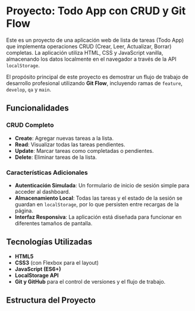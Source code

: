 # Proyecto: Todo App con CRUD y Git Flow

Este es un proyecto de una aplicación web de lista de tareas (Todo App) que implementa operaciones CRUD (Crear, Leer, Actualizar, Borrar) completas. La aplicación utiliza HTML, CSS y JavaScript vanilla, almacenando los datos localmente en el navegador a través de la API `localStorage`.

El propósito principal de este proyecto es demostrar un flujo de trabajo de desarrollo profesional utilizando **Git Flow**, incluyendo ramas de `feature`, `develop`, `qa` y `main`.

## Funcionalidades

### CRUD Completo
*   **Create**: Agregar nuevas tareas a la lista.
*   **Read**: Visualizar todas las tareas pendientes.
*   **Update**: Marcar tareas como completadas o pendientes.
*   **Delete**: Eliminar tareas de la lista.

### Características Adicionales
*   **Autenticación Simulada**: Un formulario de inicio de sesión simple para acceder al dashboard.
*   **Almacenamiento Local**: Todas las tareas y el estado de la sesión se guardan en `localStorage`, por lo que persisten entre recargas de la página.
*   **Interfaz Responsiva**: La aplicación está diseñada para funcionar en diferentes tamaños de pantalla.

## Tecnologías Utilizadas
*   **HTML5**
*   **CSS3** (con Flexbox para el layout)
*   **JavaScript (ES6+)**
*   **LocalStorage API**
*   **Git y GitHub** para el control de versiones y el flujo de trabajo.

## Estructura del Proyecto
